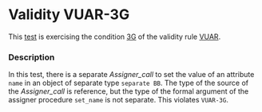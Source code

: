 # Validity VUAR-3G

This [test](.) is exercising the condition [3G](../Readme.md) of the validity rule [VUAR](../../vuar/Readme.md).

### Description

In this test, there is a separate *Assigner\_call* to set the value of an attribute `name` in an object of separate type `separate BB`. The type of the source of the *Assigner\_call* is reference, but the type of the formal argument of the assigner procedure `set_name` is not separate. This violates `VUAR-3G`.
